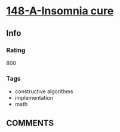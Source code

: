 # [148-A-Insomnia cure](https://codeforces.com/problemset/problem/148/A)

## Info

### Rating

800

### Tags

- constructive algorithms
- implementation
- math

## __COMMENTS__

> 
